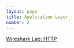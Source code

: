 ```yaml
---
layout: page
title: Application Layer
number: 2
---
```


[Wireshark Lab: HTTP](http://www-net.cs.umass.edu/wireshark-labs/Wireshark_HTTP_v8.0.pdf)